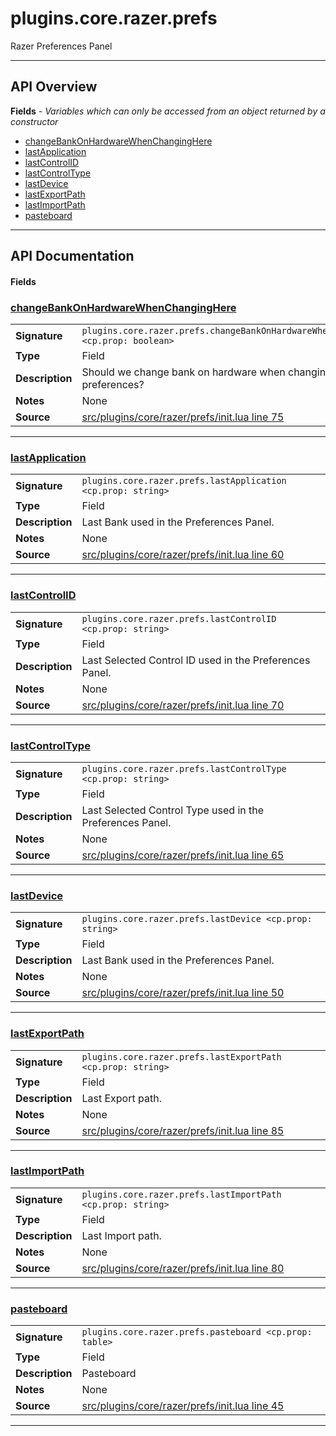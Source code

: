 # plugins.core.razer.prefs

Razer Preferences Panel

---

## API Overview
**Fields** - _Variables which can only be accessed from an object returned by a constructor_
 * [changeBankOnHardwareWhenChangingHere](#changebankonhardwarewhenchanginghere)
 * [lastApplication](#lastapplication)
 * [lastControlID](#lastcontrolid)
 * [lastControlType](#lastcontroltype)
 * [lastDevice](#lastdevice)
 * [lastExportPath](#lastexportpath)
 * [lastImportPath](#lastimportpath)
 * [pasteboard](#pasteboard)


---

## API Documentation

#### Fields


### [changeBankOnHardwareWhenChangingHere](#changebankonhardwarewhenchanginghere)

|                                             |                                                                                     |
| --------------------------------------------|-------------------------------------------------------------------------------------|
| **Signature**                               | `plugins.core.razer.prefs.changeBankOnHardwareWhenChangingHere <cp.prop: boolean>`                                                                    |
| **Type**                                    | Field                                                                     |
| **Description**                             | Should we change bank on hardware when changing in preferences?                                                                     |
| **Notes**                                   | None |
| **Source**                                  | [src/plugins/core/razer/prefs/init.lua line 75](https://github.com/CommandPost/CommandPost/blob/develop/src/plugins/core/razer/prefs/init.lua#L75) |

---


### [lastApplication](#lastapplication)

|                                             |                                                                                     |
| --------------------------------------------|-------------------------------------------------------------------------------------|
| **Signature**                               | `plugins.core.razer.prefs.lastApplication <cp.prop: string>`                                                                    |
| **Type**                                    | Field                                                                     |
| **Description**                             | Last Bank used in the Preferences Panel.                                                                     |
| **Notes**                                   | None |
| **Source**                                  | [src/plugins/core/razer/prefs/init.lua line 60](https://github.com/CommandPost/CommandPost/blob/develop/src/plugins/core/razer/prefs/init.lua#L60) |

---


### [lastControlID](#lastcontrolid)

|                                             |                                                                                     |
| --------------------------------------------|-------------------------------------------------------------------------------------|
| **Signature**                               | `plugins.core.razer.prefs.lastControlID <cp.prop: string>`                                                                    |
| **Type**                                    | Field                                                                     |
| **Description**                             | Last Selected Control ID used in the Preferences Panel.                                                                     |
| **Notes**                                   | None |
| **Source**                                  | [src/plugins/core/razer/prefs/init.lua line 70](https://github.com/CommandPost/CommandPost/blob/develop/src/plugins/core/razer/prefs/init.lua#L70) |

---


### [lastControlType](#lastcontroltype)

|                                             |                                                                                     |
| --------------------------------------------|-------------------------------------------------------------------------------------|
| **Signature**                               | `plugins.core.razer.prefs.lastControlType <cp.prop: string>`                                                                    |
| **Type**                                    | Field                                                                     |
| **Description**                             | Last Selected Control Type used in the Preferences Panel.                                                                     |
| **Notes**                                   | None |
| **Source**                                  | [src/plugins/core/razer/prefs/init.lua line 65](https://github.com/CommandPost/CommandPost/blob/develop/src/plugins/core/razer/prefs/init.lua#L65) |

---


### [lastDevice](#lastdevice)

|                                             |                                                                                     |
| --------------------------------------------|-------------------------------------------------------------------------------------|
| **Signature**                               | `plugins.core.razer.prefs.lastDevice <cp.prop: string>`                                                                    |
| **Type**                                    | Field                                                                     |
| **Description**                             | Last Bank used in the Preferences Panel.                                                                     |
| **Notes**                                   | None |
| **Source**                                  | [src/plugins/core/razer/prefs/init.lua line 50](https://github.com/CommandPost/CommandPost/blob/develop/src/plugins/core/razer/prefs/init.lua#L50) |

---


### [lastExportPath](#lastexportpath)

|                                             |                                                                                     |
| --------------------------------------------|-------------------------------------------------------------------------------------|
| **Signature**                               | `plugins.core.razer.prefs.lastExportPath <cp.prop: string>`                                                                    |
| **Type**                                    | Field                                                                     |
| **Description**                             | Last Export path.                                                                     |
| **Notes**                                   | None |
| **Source**                                  | [src/plugins/core/razer/prefs/init.lua line 85](https://github.com/CommandPost/CommandPost/blob/develop/src/plugins/core/razer/prefs/init.lua#L85) |

---


### [lastImportPath](#lastimportpath)

|                                             |                                                                                     |
| --------------------------------------------|-------------------------------------------------------------------------------------|
| **Signature**                               | `plugins.core.razer.prefs.lastImportPath <cp.prop: string>`                                                                    |
| **Type**                                    | Field                                                                     |
| **Description**                             | Last Import path.                                                                     |
| **Notes**                                   | None |
| **Source**                                  | [src/plugins/core/razer/prefs/init.lua line 80](https://github.com/CommandPost/CommandPost/blob/develop/src/plugins/core/razer/prefs/init.lua#L80) |

---


### [pasteboard](#pasteboard)

|                                             |                                                                                     |
| --------------------------------------------|-------------------------------------------------------------------------------------|
| **Signature**                               | `plugins.core.razer.prefs.pasteboard <cp.prop: table>`                                                                    |
| **Type**                                    | Field                                                                     |
| **Description**                             | Pasteboard                                                                     |
| **Notes**                                   | None |
| **Source**                                  | [src/plugins/core/razer/prefs/init.lua line 45](https://github.com/CommandPost/CommandPost/blob/develop/src/plugins/core/razer/prefs/init.lua#L45) |

---

